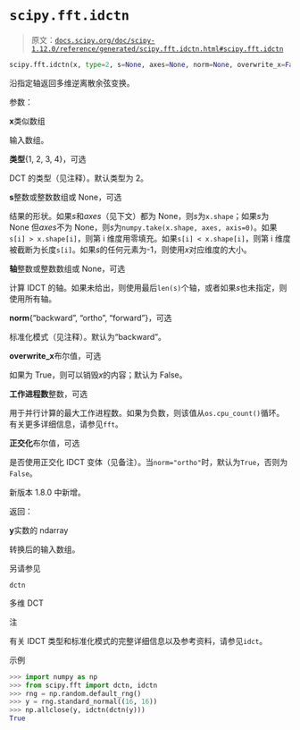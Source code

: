 # `scipy.fft.idctn`

> 原文：[`docs.scipy.org/doc/scipy-1.12.0/reference/generated/scipy.fft.idctn.html#scipy.fft.idctn`](https://docs.scipy.org/doc/scipy-1.12.0/reference/generated/scipy.fft.idctn.html#scipy.fft.idctn)

```py
scipy.fft.idctn(x, type=2, s=None, axes=None, norm=None, overwrite_x=False, workers=None, orthogonalize=None)
```

沿指定轴返回多维逆离散余弦变换。

参数：

**x**类似数组

输入数组。

**类型**{1, 2, 3, 4}，可选

DCT 的类型（见注释）。默认类型为 2。

**s**整数或整数数组或 None，可选

结果的形状。如果*s*和*axes*（见下文）都为 None，则*s*为`x.shape`；如果*s*为 None 但*axes*不为 None，则*s*为`numpy.take(x.shape, axes, axis=0)`。如果`s[i] > x.shape[i]`，则第 i 维度用零填充。如果`s[i] < x.shape[i]`，则第 i 维度被截断为长度`s[i]`。如果*s*的任何元素为-1，则使用*x*对应维度的大小。

**轴**整数或整数数组或 None，可选

计算 IDCT 的轴。如果未给出，则使用最后`len(s)`个轴，或者如果*s*也未指定，则使用所有轴。

**norm**{“backward”, “ortho”, “forward”}，可选

标准化模式（见注释）。默认为“backward”。

**overwrite_x**布尔值，可选

如果为 True，则可以销毁*x*的内容；默认为 False。

**工作进程数**整数，可选

用于并行计算的最大工作进程数。如果为负数，则该值从`os.cpu_count()`循环。有关更多详细信息，请参见`fft`。

**正交化**布尔值，可选

是否使用正交化 IDCT 变体（见备注）。当`norm="ortho"`时，默认为`True`，否则为`False`。

新版本 1.8.0 中新增。

返回：

**y**实数的 ndarray

转换后的输入数组。

另请参见

`dctn`

多维 DCT

注

有关 IDCT 类型和标准化模式的完整详细信息以及参考资料，请参见`idct`。

示例

```py
>>> import numpy as np
>>> from scipy.fft import dctn, idctn
>>> rng = np.random.default_rng()
>>> y = rng.standard_normal((16, 16))
>>> np.allclose(y, idctn(dctn(y)))
True 
```
